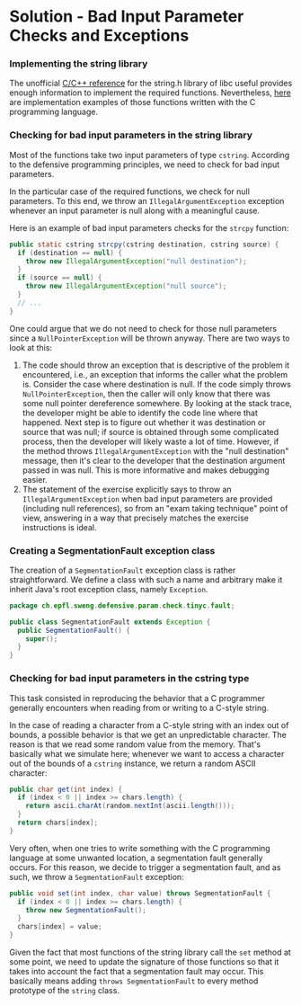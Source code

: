 # Solution - Bad Input Parameter Checks and Exceptions

### Implementing the string library

The unofficial [C/C++ reference](http://www.cplusplus.com/reference/cstring/) for the string.h library of libc useful provides enough information to implement the required functions. Nevertheless, [here](https://clc-wiki.net/wiki/C_standard_library:string.h) are implementation examples of those functions written with the C programming language.

### Checking for bad input parameters in the string library

Most of the functions take two input parameters of type `cstring`. According to the defensive programming principles, we need to check for bad input parameters.

In the particular case of the required functions, we check for null parameters. To this end, we throw an `IllegalArgumentException` exception whenever an input parameter is null along with a meaningful cause.

Here is an example of bad input parameters checks for the `strcpy` function:

```java
public static cstring strcpy(cstring destination, cstring source) {
  if (destination == null) {
    throw new IllegalArgumentException("null destination");
  }
  if (source == null) {
    throw new IllegalArgumentException("null source");
  }
  // ...
}
```

One could argue that we do not need to check for those null parameters since a `NullPointerException` will be thrown anyway. There are two ways to look at this:

1. The code should throw an exception that is descriptive of the problem it encountered, i.e., an exception that informs the caller what the problem is. Consider the case where destination is null. If the code simply throws `NullPointerException`, then the caller will only know that there was some null pointer dereference somewhere.
By looking at the stack trace, the developer might be able to identify the code line where that happened. Next step is to figure out whether it was destination or source that was null; if source is obtained through some complicated process, then the developer will likely waste a lot of time.
However, if the method throws `IllegalArgumentException` with the "null destination" message, then it's clear to the developer that the destination argument passed in was null. This is more informative and makes debugging easier.
2. The statement of the exercise explicitly says to throw an `IllegalArgumentException` when bad input parameters are provided (including null references), so from an "exam taking technique" point of view, answering in a way that precisely matches the exercise instructions is ideal.

### Creating a SegmentationFault exception class

The creation of a `SegmentationFault` exception class is rather straightforward. We define a class with such a name and arbitrary make it inherit Java's root exception class, namely `Exception`.

```java
package ch.epfl.sweng.defensive.param.check.tinyc.fault;

public class SegmentationFault extends Exception {
  public SegmentationFault() {
    super();
  }
}
```

### Checking for bad input parameters in the cstring type

This task consisted in reproducing the behavior that a C programmer generally encounters when reading from or writing to a C-style string.

In the case of reading a character from a C-style string with an index out of bounds, a possible behavior is that we get an unpredictable character. The reason is that we read some random value from the memory. That's basically what we simulate here; whenever we want to access a character out of the bounds of a `cstring` instance, we return a random ASCII character:

```java
public char get(int index) {
  if (index < 0 || index >= chars.length) {
    return ascii.charAt(random.nextInt(ascii.length()));
  }
  return chars[index];
}
```

Very often, when one tries to write something with the C programming language at some unwanted location, a segmentation fault generally occurs. For this reason, we decide to trigger a segmentation fault, and as such, we throw a `SegmentationFault` exception:

```java
public void set(int index, char value) throws SegmentationFault {
  if (index < 0 || index >= chars.length) {
    throw new SegmentationFault();
  }
  chars[index] = value;
}
```

Given the fact that most functions of the string library call the `set` method at some point, we need to update the signature of those functions so that it takes into account the fact that a segmentation fault may occur. This basically means adding `throws SegmentationFault` to every method prototype of the `string` class.
